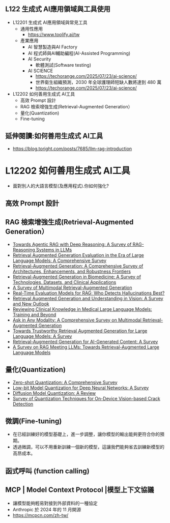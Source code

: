 ## L122 生成式 AI應用領域與工具使用
- L12201 生成式 AI應用領域與常見工具
  - 通用性應用
    - https://www.toolify.ai/tw 
  - 產業應用
    - AI 智慧製造與AI Factory
    - AI 程式師與AI輔助編程(AI-Assisted Programming)
    - AI Security
      - 軟體測試(Software testing) 
    - AI SCIENCE
      - https://techorange.com/2025/07/23/ai-science/
      - 世界衛生組織預測，2030 年全球護理師短缺人數將達到 480 萬
      - https://techorange.com/2025/07/23/ai-science/ 
- L12202 如何善用生成式 AI工具
  - 高效 Prompt 設計
  - RAG 檢索增強生成(Retrieval-Augmented Generation）
  - 量化(Quantization)
  - Fine-tuning 

## 延伸閱讀:如何善用生成式 AI工具
- https://blog.toright.com/posts/7685/llm-rag-introduction

# L12202 如何善用生成式 AI工具
- 面對別人的大語言模型(及應用程式).你如何強化?

## 高效 Prompt 設計

## RAG 檢索增強生成(Retrieval-Augmented Generation）
- [Towards Agentic RAG with Deep Reasoning: A Survey of RAG-Reasoning Systems in LLMs](https://arxiv.org/abs/2507.09477)
- [Retrieval Augmented Generation Evaluation in the Era of Large Language Models: A Comprehensive Survey](https://arxiv.org/abs/2504.14891)
- [Retrieval-Augmented Generation: A Comprehensive Survey of Architectures, Enhancements, and Robustness Frontiers](https://arxiv.org/abs/2506.00054)
- [Retrieval-Augmented Generation in Biomedicine: A Survey of Technologies, Datasets, and Clinical Applications](https://arxiv.org/abs/2505.01146)
- [A Survey of Multimodal Retrieval-Augmented Generation](https://arxiv.org/abs/2504.08748)
- [Real-Time Evaluation Models for RAG: Who Detects Hallucinations Best?](https://arxiv.org/abs/2503.21157)
- [Retrieval Augmented Generation and Understanding in Vision: A Survey and New Outlook](https://arxiv.org/abs/2503.18016)
- [Reviewing Clinical Knowledge in Medical Large Language Models: Training and Beyond](https://arxiv.org/abs/2502.20988)
- [Ask in Any Modality: A Comprehensive Survey on Multimodal Retrieval-Augmented Generation](https://arxiv.org/abs/2502.08826)
- [Towards Trustworthy Retrieval Augmented Generation for Large Language Models: A Survey](https://arxiv.org/abs/2502.06872)
- [Retrieval-Augmented Generation for AI-Generated Content: A Survey](https://arxiv.org/abs/2402.19473)
- [A Survey on RAG Meeting LLMs: Towards Retrieval-Augmented Large Language Models](https://arxiv.org/abs/2405.06211)

## 量化(Quantization)
- [Zero-shot Quantization: A Comprehensive Survey](https://arxiv.org/abs/2505.09188)
- [Low-bit Model Quantization for Deep Neural Networks: A Survey](https://arxiv.org/abs/2505.05530)
- [Diffusion Model Quantization: A Review](https://arxiv.org/abs/2505.05215)
- [Survey of Quantization Techniques for On-Device Vision-based Crack Detection](https://arxiv.org/abs/2502.02269)

## 微調(Fine-tuning)
- 在已經訓練好的模型基礎上，進一步調整，讓你模型的輸出能夠更符合你的預期。
- 透過微調，可以不用重新訓練一個新的模型，這讓我們能夠省去訓練新模型的高昂成本。

## 函式呼叫 (function calling)

## MCP | Model Context Protocol |**模型上下文協議**
- 讓模型能夠輕易對接到外部資料的一種協定
- Anthropic 於 2024 年的 11 月開源
- https://mcpcn.com/zh-tw/
